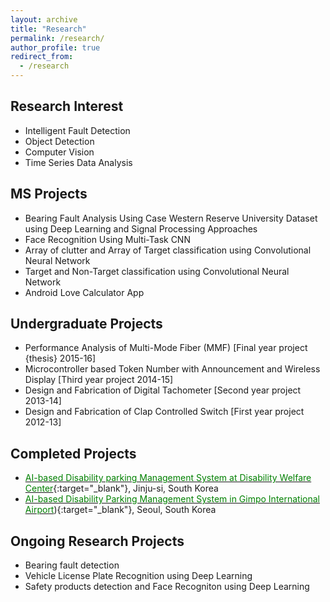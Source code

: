 ```yaml
---
layout: archive
title: "Research"
permalink: /research/
author_profile: true
redirect_from:
  - /research
---
```

Research Interest
-----------------
* Intelligent Fault Detection
* Object Detection
* Computer Vision
* Time Series Data Analysis

**MS Projects**
-----------------
* Bearing Fault Analysis Using Case Western Reserve University Dataset using Deep Learning and Signal Processing Approaches
*	Face Recognition Using Multi-Task CNN
*	Array of clutter and Array of Target classification using Convolutional Neural Network
* Target and Non-Target classification using Convolutional Neural Network
*	Android Love Calculator App

**Undergraduate Projects**
-----------------
*	Performance Analysis of Multi-Mode Fiber (MMF) [Final year project {thesis} 2015-16]
*	Microcontroller based Token Number with Announcement and Wireless Display [Third year project 2014-15]
*	Design and Fabrication of Digital Tachometer [Second year project 2013-14]
*	Design and Fabrication of Clap Controlled Switch [First year project 2012-13]

**Completed Projects**
----------------
* [<span style="color:green">AI-based Disability parking Management System at Disability Welfare Center</span>](http://amenews.kr/m/view.php?idx=48978){:target="_blank"}, Jinju-si, South Korea
* [<span style="color:green">AI-based Disability Parking Management System in Gimpo International Airport</span>](https://www.boannews.com/media/view.asp?idx=109024)){:target="_blank"}, Seoul, South Korea


**Ongoing Research Projects**
-----------------
* Bearing fault detection
* Vehicle License Plate Recognition using Deep Learning
* Safety products detection and Face Recogniton using Deep Learning
